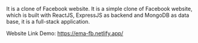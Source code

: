 It is a clone of Facebook website. It is a simple clone of Facebook website, which is built with ReactJS, ExpressJS as backend and MongoDB as data base, it is a full-stack application.

Website Link Demo: https://ema-fb.netlify.app/
